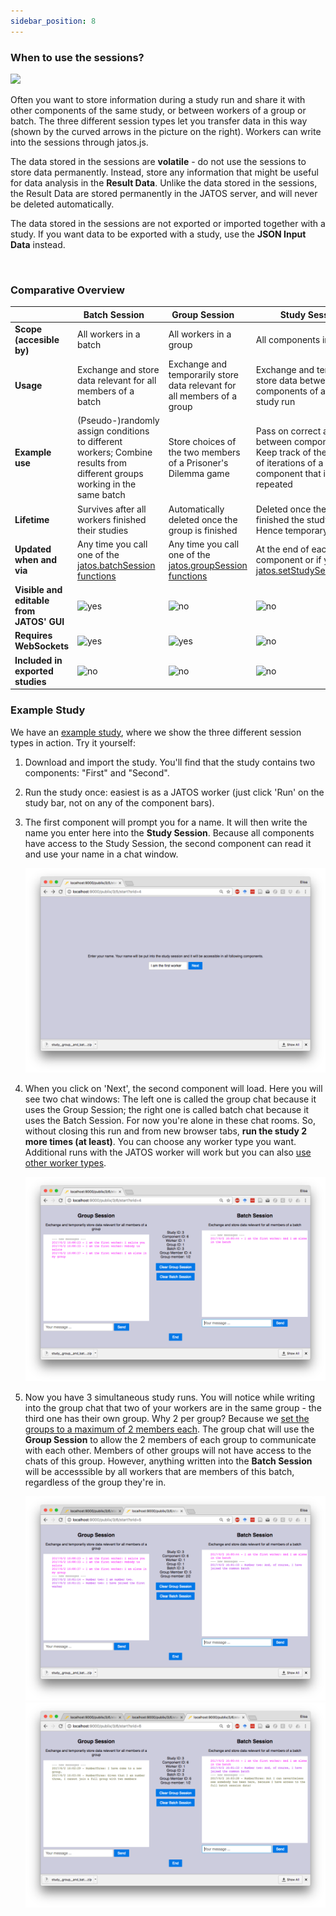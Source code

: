 ```yaml
---
sidebar_position: 8
---
```


### When to use the sessions?

<div style={{float: 'right'}}>

![](/img/three_session_types.png)

</div>

Often you want to store information during a study run and share it with other components of the same study, or between workers of a group or batch. The three different session types let you transfer data in this way (shown by the curved arrows in the picture on the right). Workers can write into the sessions through jatos.js.

The data stored in the sessions are **volatile** - do not use the sessions to store data permanently. Instead, store any information that might be useful for data analysis in the **Result Data**. Unlike the data stored in the sessions, the Result Data are stored permanently in the JATOS server, and will never be deleted automatically.

The data stored in the sessions are not exported or imported together with a study. If you want data to be exported with a study, use the  **JSON Input Data** instead. 

<br clear="right" />

### Comparative Overview

| | Batch Session     | Group Session     | Study Session     |
|-|-------------------|-------------------|-------------------|
| **Scope (accesible by)** | All workers in a batch | All workers in a group | All components in a study |
| **Usage** | Exchange and store data relevant for all members of a batch | Exchange and temporarily store data relevant for all members of a group | Exchange and temporarily store data between components of a single study run |
| **Example use** | (Pseudo-)randomly assign conditions to different workers; Combine results from different groups working in the same batch | Store choices of the two members of a Prisoner's Dilemma game | Pass on correct answers between components; Keep track of the number of iterations of a given component that is repeated |
| **Lifetime** | Survives after all workers finished their studies | Automatically deleted once the group is finished | Deleted once the worker finished the study - Hence temporary|
| **Updated when and via** | Any time you call one of the [jatos.batchSession functions](jatos.js-Reference.html#functions-to-access-the-batch-session) | Any time you call one of the [jatos.groupSession functions](jatos.js-Reference.html#functions-to-access-the-group-session) | At the end of each component or if you call [jatos.setStudySessionData](jatos.js-Reference.html#jatossetstudysessiondata) |
| **Visible and editable from JATOS' GUI** | ![yes](../../static/img/ok-24.ico) | ![no](../../static/img/x-24.ico) | ![no](../../static/img/x-24.ico) |
| **Requires WebSockets** | ![yes](../../static/img/ok-24.ico) | ![yes](../../static/img/ok-24.ico) | ![no](../../static/img/x-24.ico) |
| **Included in exported studies** | ![no](../../static/img/x-24.ico) | ![no](../../static/img/x-24.ico) | ![no](../../static/img/x-24.ico) |

### Example Study

We have an [example study](Example-Studies.html#study-group-and-batch-session-example-study), where we show the three different session types in action. Try it yourself:

1. Download and import the study. You'll find that the study contains two components: "First" and "Second". 

1. Run the study once: easiest is as a JATOS worker (just click 'Run' on the study bar, not on any of the component bars).

1. The first component will prompt you for a name. It will then write the name you enter here into the **Study Session**. Because all components have access to the Study Session, the second component can read it and use your name in a chat window.

   ![First component screenshot](../../static/img/ChatExample_1.png)

1. When you click on 'Next', the second component will load. Here you will see two chat windows: The left one is called the group chat because it uses the Group Session; the right one is called batch chat because it uses the Batch Session. For now you're alone in these chat rooms. So, without closing this run and from new browser tabs, **run the study 2 more times (at least)**. You can choose any worker type you want. Additional runs with the JATOS worker will work but you can also [use other worker types](Run-your-Study-with-Batch-Manager-and-Worker-Setup.html#worker-setup).

   ![Second component screenshot](../../static/img/ChatExample_2.png)

1. Now you have 3 simultaneous study runs. You will notice while writing into the group chat that two of your workers are in the same group - the third one has their own group. Why 2 per group? Because we [set the groups to a maximum of 2 members each](Write-Group-Studies-I-Setup.html#group-settings-in-each-batchs-properties). The group chat will use the **Group Session** to allow the 2 members of each group to communicate with each other. Members of other groups will not have access to the chats of this group. However, anything written into the **Batch Session** will be accesssible by all workers that are members of this batch, regardless of the group they're in.

   ![Second component screenshot](../../static/img/ChatExample_3.png)
   ![Second component screenshot](../../static/img/ChatExample_4.png)

